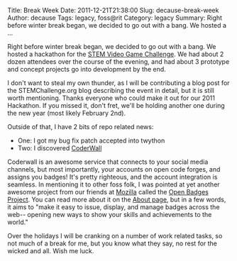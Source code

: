 Title: Break Week
Date: 2011-12-21T21:38:00
Slug: decause-break-week
Author: decause
Tags: legacy, foss@rit
Category: legacy
Summary: Right before winter break began, we decided to go out with a bang. We hosted a ... 

Right before winter break began, we decided to go out with a bang. We hosted a
hackathon for the [STEM Video Game Challenge](http://stemchallenge.org). We
had about 2 dozen attendees over the course of the evening, and had about 3
prototype and concept projects go into development by the end.

I don't want to steal my own thunder, as I will be contributing a blog post
for the STEMChallenge.org blog describing the event in detail, but it is still
worth mentioning. Thanks everyone who could make it out for our 2011
Hackathon. If you missed it, don't fret, we'll be holding another one during
the new year (most likely February 2nd).

Outside of that, I have 2 bits of repo related news:

  * One: I got my bug fix patch accepted into twython
  * Two: I discovered [CoderWall](http://coderwall.com)

Coderwall is an awesome service that connects to your social media channels,
but most importantly, your accounts on open code forges, and assigns you
badges! It's pretty righteous, and the account integration is seamless. In
mentioning it to other foss folk, I was pointed at yet another awesome project
from our friends at [Mozilla](http://mozilla.org) called the [Open Badges
Project](https://wiki.mozilla.org/Badges). You can read more about it on the
[About page](https://wiki.mozilla.org/Badges/About), but in a few words, it
aims to "make it easy to issue, display, and manage badges across the web--
opening new ways to show your skills and achievements to the world."

Over the holidays I will be cranking on a number of work related tasks, so not
much of a break for me, but you know what they say, no rest for the wicked and
all. Wish me luck.

